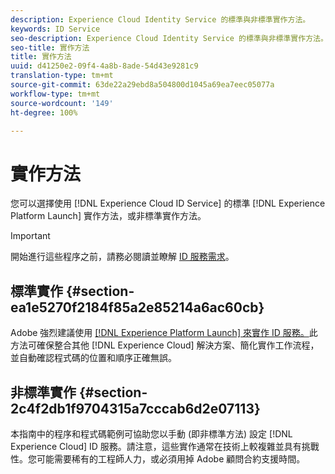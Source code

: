 ```yaml
---
description: Experience Cloud Identity Service 的標準與非標準實作方法。
keywords: ID Service
seo-description: Experience Cloud Identity Service 的標準與非標準實作方法。
seo-title: 實作方法
title: 實作方法
uuid: d41250e2-09f4-4a8b-8ade-54d43e9281c9
translation-type: tm+mt
source-git-commit: 63de22a29ebd8a504800d1045a69ea7eec05077a
workflow-type: tm+mt
source-wordcount: '149'
ht-degree: 100%

---
```



# 實作方法

您可以選擇使用 [!DNL Experience Cloud ID Service] 的標準 [!DNL Experience Platform Launch] 實作方法，或非標準實作方法。

>[!IMPORTANT]
>
>開始進行這些程序之前，請務必閱讀並瞭解 [ID 服務需求](../reference/requirements.md)。

## 標準實作 {#section-ea1e5270f2184f85a2e85214a6ac60cb}

Adobe 強烈建議使用 [[!DNL Experience Platform Launch] 來實作 ID 服務。](https://docs.adobe.com/content/help/zh-Hant/launch/using/implement/solutions/idservice-save.translate.html)此方法可確保整合其他 [!DNL Experience Cloud] 解決方案、簡化實作工作流程，並自動確認程式碼的位置和順序正確無誤。

## 非標準實作 {#section-2c4f2db1f9704315a7cccab6d2e07113}

本指南中的程序和程式碼範例可協助您以手動 (即非標準方法) 設定 [!DNL Experience Cloud] ID 服務。請注意，這些實作通常在技術上較複雜並具有挑戰性。您可能需要稀有的工程師人力，或必須用掉 Adobe 顧問合約支援時間。

